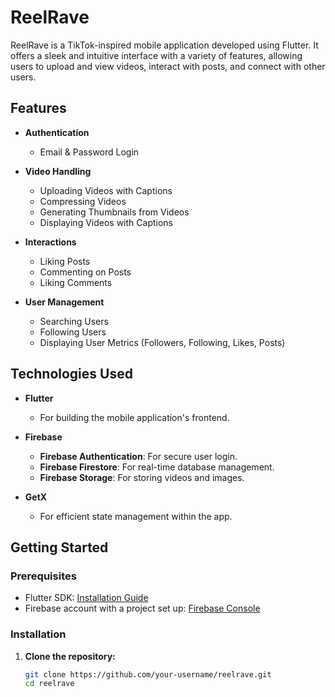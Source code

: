 # ReelRave

ReelRave is a TikTok-inspired mobile application developed using Flutter. It offers a sleek and intuitive interface with a variety of features, allowing users to upload and view videos, interact with posts, and connect with other users.

## Features

- **Authentication**
  - Email & Password Login

- **Video Handling**
  - Uploading Videos with Captions
  - Compressing Videos
  - Generating Thumbnails from Videos
  - Displaying Videos with Captions

- **Interactions**
  - Liking Posts
  - Commenting on Posts
  - Liking Comments

- **User Management**
  - Searching Users
  - Following Users
  - Displaying User Metrics (Followers, Following, Likes, Posts)

## Technologies Used

- **Flutter**
  - For building the mobile application's frontend.
  
- **Firebase**
  - **Firebase Authentication**: For secure user login.
  - **Firebase Firestore**: For real-time database management.
  - **Firebase Storage**: For storing videos and images.
  
- **GetX**
  - For efficient state management within the app.

## Getting Started

### Prerequisites

- Flutter SDK: [Installation Guide](https://flutter.dev/docs/get-started/install)
- Firebase account with a project set up: [Firebase Console](https://console.firebase.google.com/)

### Installation

1. **Clone the repository:**
   ```bash
   git clone https://github.com/your-username/reelrave.git
   cd reelrave
